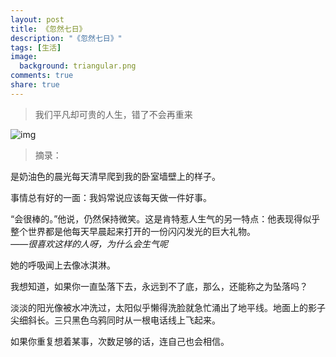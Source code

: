 ```yaml
---
layout: post
title: 《忽然七日》
description: "《忽然七日》"
tags: [生活]
image:
  background: triangular.png
comments: true
share: true
---
```


> 我们平凡却可贵的人生，错了不会再重来

![img](http://img11.360buyimg.com/n0/jfs/t958/320/1173006358/1009692/b45cbd1a/557e67d9Nfefed3b0.jpg)

<!-- more -->

> 摘录：

是奶油色的晨光每天清早爬到我的卧室墙壁上的样子。

事情总有好的一面：我妈常说应该每天做一件好事。

“会很棒的。”他说，仍然保持微笑。这是肯特惹人生气的另一特点：他表现得似乎整个世界都是他每天早晨起来打开的一份闪闪发光的巨大礼物。<br  />
*——很喜欢这样的人呀，为什么会生气呢*

她的呼吸闻上去像冰淇淋。

我想知道，如果你一直坠落下去，永远到不了底，那么，还能称之为坠落吗？

淡淡的阳光像被水冲洗过，太阳似乎懒得洗脸就急忙涌出了地平线。地面上的影子尖细斜长。三只黑色乌鸦同时从一根电话线上飞起来。

如果你重复想着某事，次数足够的话，连自己也会相信。